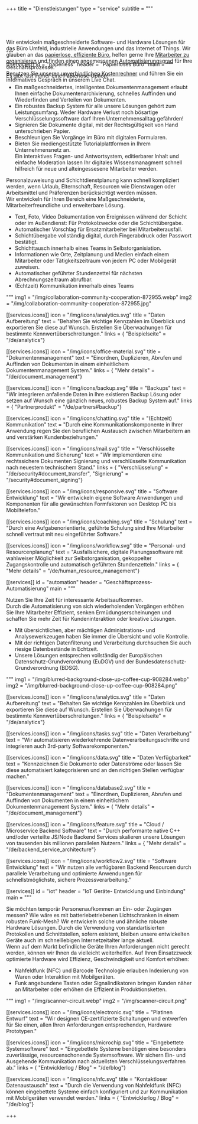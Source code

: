 +++
title = "Dienstleistungen"
type = "service"
subtitle = """
<div class="card" style="position: relative;top: 60px;margin-bottom: -30px;"><div class="card-body">
Wir entwickeln maßgeschneiderte Software- und Hardware Lösungen für das Büro Umfeld, industrielle Anwendungen und das Internet of Things.
Wir glauben an das <a href='#paperless'>papierlose, effiziente Büro</a>, helfen gerne Ihre <a href='#workschedule'>Mitarbeiter zu organisieren</a>
und finden einen angemessenen <a href='#automation'>Automatisierungsgrad</a> für Ihre Geschäftsprozesse.<br>
Benutzen Sie unseren <a href='/quote'>unverbindlichen Kostenrechner</a> und führen Sie ein informatives Gespräch in unserem Live Chat.
</div></div>
"""

[[services]]
id = "paperless"
header = "Papierloses Büro"
main = """
<p>Es gibt fast immer eine Papierlose Option!</p>     
<ul>
    <li>Ein maßgeschneidertes, intelligentes Dokumentenmanagement erlaubt Ihnen einfache Dokumentenarchivierung,
        schnelles Auffinden und Wiederfinden und Verteilen von Dokumenten.</li>
    <li>Ein robustes Backup System für alle unsere Lösungen gehört zum Leistungsumfang.
        Weder Hardware Verlust noch bösartige Verschlüsselungssoftware darf Ihren Unternehmensalltag gefährden!</li>
    <li>Signieren Sie Dokumente digital, mit der <span data-toggle="tooltip" data-placement="top" title="Nach eIDAS (electronic IDentification, Authentication and trust Services)-Verordnung, Nr. 910/2014">Rechtsgültigkeit</span> von Hand unterschrieben Papier.</li>
    <li>Beschleunigen Sie Vorgänge im Büro mit digitalen Formularen. </li>
    <li>Bieten Sie mediengestützte Tutorialplattformen in Ihrem Unternehmensnetz an.<br>
        Ein interaktives Fragen- und Antwortsystem, editierbarer Inhalt und einfache Moderation lassen Ihr digitales Wissensmanagment schnell
        hilfreich für neue und alteingessesene Mitarbeiter werden.</li>
</ul>
<div class="mb-2">Personalzuweisung und Schichtdienstplanung kann schnell kompliziert werden,
wenn Urlaub, Elternschaft, Resourcen wie Dienstwagen oder Arbeitsmittel und Präferenzen berücksichtigt werden müssen.</div>
<div class="mb-2">Wir entwickeln für Ihren Bereich eine Maßgeschneiderte, Mitarbeiterfreundliche und erweiterbare Lösung.</div>
<ul>
    <li>Text, Foto, Video Dokumentation von Ereignissen während der Schicht oder im Außendienst: Für Protokolzwecke oder die Schichtübergabe.</li>
    <li>Automatischer Vorschlag für Ersatzmitarbeiter bei Mitarbeiterausfall.</li>
    <li>Schichtübergabe vollständig digital, durch Fingerabdruck oder Passwort bestätigt.</li>
    <li>Schichttausch innerhalb eines Teams in Selbstorganisiation.</li>
    <li>Informationen wie Orte, Zeitplanung und Medien einfach einem Mitarbeiter oder Tätigkeitszeitraum von jedem PC oder Mobilgerät zuweisen.</li>
    <li>Automatischer geführter Stundenzettel für nächsten Abrechnungszeitraum abrufbar.</li>
    <li>(Echtzeit) Kommunikation innerhalb eines Teams</li>
</ul>
"""
img1 = "/img/collaboration-community-cooperation-872955.webp"
img2 = "/img/collaboration-community-cooperation-872955.jpg"

[[services.icons]]
icon = "/img/icons/analytics.svg"
title = "Daten Aufbereitung"
text = "Behalten Sie wichtige Kennzahlen im Überblick und exportieren Sie diese auf Wunsch. Erstellen Sie Überwachungen für bestimmte Kennwertüberschreitungen."
links = { "Beispielseite" = "/de/analytics"}

[[services.icons]]
icon = "/img/icons/office-material.svg"
title = "Dokumentenmanagement"
text = "Einordnen, Duplizieren, Abrufen und Auffinden von Dokumenten in einem einheitlichem Dokumentenmanagement System."
links = { "Mehr details" = "/de/document_management"}

[[services.icons]]
icon = "/img/icons/backup.svg"
title = "Backups"
text = "Wir integrieren anfallende Daten in Ihre existieren Backup Lösung oder setzen auf Wunsch eine gänzlich neues, robustes Backup System auf."
links = { "Partnerprodukt" = "/de/partners#backup"}

[[services.icons]]
icon = "/img/icons/chatting.svg"
title = "(Echtzeit) Kommunikation"
text = "Durch eine Kommunikationskomponente in Ihrer Anwendung regen Sie den beruflichen Austausch zwischen Mitarbeitern an und verstärken Kundenbeziehungen."

[[services.icons]]
icon = "/img/icons/mail.svg"
title = "Verschlüsselte Kommunikation und Sicherung"
text = "Wir implementieren eine rechtssichere Dokumenten Signierung und verschlüsselte Kommunikation nach neuestem technischem Stand."
links = { "Verschlüsselung" = "/de/security#document_transfer", "Signierung" = "/security#document_signing"}

[[services.icons]]
icon = "/img/icons/responsive.svg"
title = "Software Entwicklung"
text = "Wir entwickeln eigene Software Anwendungen und Komponenten für alle gewünschten Formfaktoren von Desktop PC bis Mobiltelefon."

[[services.icons]]
icon = "/img/icons/coaching.svg"
title = "Schulung"
text = "Durch eine Aufgabenorientierte, geführte Schulung sind Ihre Mitarbeiter schnell vertraut mit neu eingeführter Software."

[[services.icons]]
icon = "/img/icons/workflow.svg"
title = "Personal- und Resourcenplanung"
text = "Ausfallsichere, digitale Planungssoftware mit wahlweiser Möglichkeit zur Selbstorganisation, gekoppelter Zugangskontrolle und automatisch geführten Stundenzetteln."
links = { "Mehr details" = "/de/human_resource_management"}

[[services]]
id = "automation"
header = "Geschäftsprozess-Automatisierung"
main = """
<div class="mb-2">Nutzen Sie Ihre Zeit für interessante Arbeitsaufkommen.</div>
<div class="mb-2">Durch die Automatisierung von sich wiederholenden Vorgängen erhöhen Sie Ihre Mitarbeiter Effizient,
    senken Ermüdungserscheinungen und schaffen Sie mehr Zeit für Kundeninteraktion oder kreative Lösungen.</div>
<ul>
    <li>Mit übersichtlichen, aber mächtigen Administrations- und Analysewerkzeugen haben Sie immer die Übersicht und volle Kontrolle.</li>
    <li>Mit der richtigen Datenfilterung und Verarbeitung durchsuchen Sie auch riesige Datenbestände in Echtzeit.</li>
    <li>Unsere Lösungen entsprechen vollständig der Europäischen Datenschutz-Grundverordnung (EuDGV) und der Bundesdatenschutz-Grundverordnung (BDSG).</li>                    
</ul>
"""
img1 = "/img/blurred-background-close-up-coffee-cup-908284.webp"
img2 = "/img/blurred-background-close-up-coffee-cup-908284.png"

[[services.icons]]
icon = "/img/icons/analytics.svg"
title = "Daten Aufbereitung"
text = "Behalten Sie wichtige Kennzahlen im Überblick und exportieren Sie diese auf Wunsch. Erstellen Sie Überwachungen für bestimmte Kennwertüberschreitungen."
links = { "Beispielseite" = "/de/analytics"}

[[services.icons]]
icon = "/img/icons/tasks.svg"
title = "Daten Verarbeitung"
text = "Wir automatisieren wiederkehrende Datenverarbeitungsschritte und integrieren auch 3rd-party Softwarekomponenten."

[[services.icons]]
icon = "/img/icons/data.svg"
title = "Daten Verfügbarkeit"
text = "Kennzeichnen Sie Dokumente oder Datenströme oder lassen Sie diese automatisiert kategorisieren und an den richtigen Stellen verfügbar machen."

[[services.icons]]
icon = "/img/icons/database2.svg"
title = "Dokumentenmanagement"
text = "Einordnen, Duplizieren, Abrufen und Auffinden von Dokumenten in einem einheitlichem Dokumentenmanagement System."
links = { "Mehr details" = "/de/document_management"}

[[services.icons]]
icon = "/img/icons/feature.svg"
title = "Cloud / Microservice Backend Software"
text = "Durch performante native C++ und/oder verteilte JS/Node Backend Services skalieren unsere Lösungen von tausenden bis millionen parallelen Nutzern."
links = { "Mehr details" = "/de/backend_service_architecture"}

[[services.icons]]
icon = "/img/icons/workflow2.svg"
title = "Software Entwicklung"
text = "Wir nutzen alle verfügbaren Backend Resourcen durch parallele Verarbeitung und optimierte Anwendungen für schnellstmöglichste, sichere Prozessverarbeitung."


[[services]]
id = "iot"
header = "IoT Geräte- Entwicklung und Einbindung"
main = """
<div class="mb-2">Sie möchten temporär Personenaufkommen an Ein- oder Zugängen messen? Wie wäre es mit batteriebetriebenen Lichtschranken in einem robusten Funk-Mesh?
Wir entwickeln solche und ähnliche robuste Hardware Lösungen. Durch die Verwendung von standartisierten Protokollen und Schnittstellen, sofern existent,
bleiben unsere entwickelten Geräte auch im schnelllebigen Internetzeitalter lange aktuell.</div>
<div class="mb-2">Wenn auf dem Markt befindliche Geräte Ihren Anforderungen nicht gerecht werden, können wir Ihnen da vielleicht weiterhelfen.
    Auf Ihren Einsatzzweck optimierte Hardware wird Effizienz, Geschwindigkeit und Komfort erhöhen:</div>
<ul>
    <li>Nahfeldfunk (NFC) und Barcode Technologie erlauben Indexierung von Waren oder Interaktion mit Mobilgeräten.</li>
    <li>Funk angebundene Tasten oder Signalindikatoren bringen Kunden näher an Mitarbeiter oder erhöhen die Effizient in Produktionsketten.</li>
</ul>
"""
img1 = "/img/scanner-circuit.webp"
img2 = "/img/scanner-circuit.png"

[[services.icons]]
icon = "/img/icons/electronic.svg"
title = "Platinen Entwurf"
text = "Wir designen CE-zertifizierte Schaltungen und entwerfen für Sie einen, allen Ihren Anforderungen entsprechenden, Hardware Prototypen."

[[services.icons]]
icon = "/img/icons/microchip.svg"
title = "Eingebettete Systemsoftware"
text = "Eingebettete Systeme benötigen eine besonders zuverlässige, resourcenschonende Systemsoftware. Wir sichern Ein- und Ausgehende Kommunikation nach aktuellsten Verschlüsselungsverfahren ab."
links = { "Entwicklerlog / Blog" = "/de/blog"}

[[services.icons]]
icon = "/img/icons/nfc.svg"
title = "Kontaktloser Datenaustausch"
text = "Durch die Verwendung von Nahfeldfunk (NFC) können eingebettete Systeme einfach konfiguriert und zur Kommunikation mit Mobilgeräten verwendet werden."
links = { "Entwicklerlog / Blog" = "/de/blog"}

+++
